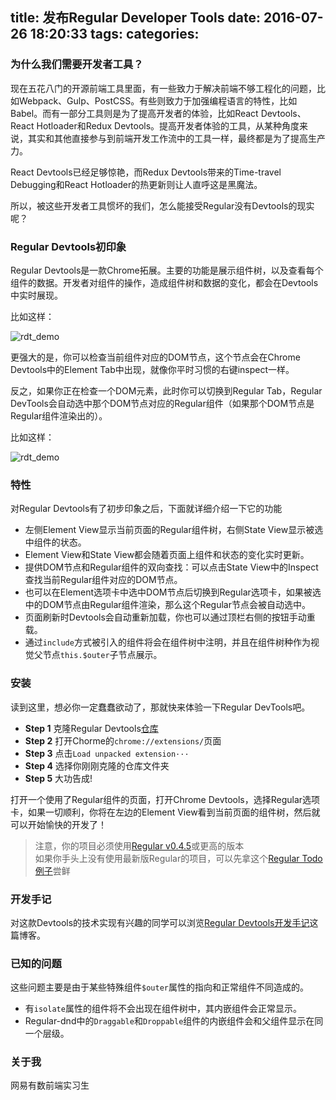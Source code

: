 title: 发布Regular Developer Tools
date: 2016-07-26 18:20:33
tags:
categories:
---

### 为什么我们需要开发者工具？

现在五花八门的开源前端工具里面，有一些致力于解决前端不够工程化的问题，比如Webpack、Gulp、PostCSS。有些则致力于加强编程语言的特性，比如Babel。而有一部分工具则是为了提高开发者的体验，比如React Devtools、React Hotloader和Redux Devtools。提高开发者体验的工具，从某种角度来说，其实和其他直接参与到前端开发工作流中的工具一样，最终都是为了提高生产力。

React Devtools已经足够惊艳，而Redux Devtools带来的Time-travel Debugging和React Hotloader的热更新则让人直呼这是黑魔法。

所以，被这些开发者工具惯坏的我们，怎么能接受Regular没有Devtools的现实呢？

<!--more -->
### Regular Devtools初印象

Regular Devtools是一款Chrome拓展。主要的功能是展示组件树，以及查看每个组件的数据。开发者对组件的操作，造成组件树和数据的变化，都会在Devtools中实时展现。

比如这样：

![rdt_demo](http://7oxh2b.com1.z0.glb.clouddn.com/rdt_demo_ss.gif)

更强大的是，你可以检查当前组件对应的DOM节点，这个节点会在Chrome Devtools中的Element Tab中出现，就像你平时习惯的右键inspect一样。

反之，如果你正在检查一个DOM元素，此时你可以切换到Regular Tab，Regular DevTools会自动选中那个DOM节点对应的Regular组件（如果那个DOM节点是Regular组件渲染出的）。

比如这样：

![rdt_demo](http://7oxh2b.com1.z0.glb.clouddn.com/rdt_demo_dom_ss.gif)

### 特性

对Regular Devtools有了初步印象之后，下面就详细介绍一下它的功能

+ 左侧Element View显示当前页面的Regular组件树，右侧State View显示被选中组件的状态。
+ Element View和State View都会随着页面上组件和状态的变化实时更新。
+ 提供DOM节点和Regular组件的双向查找：可以点击State View中的Inspect查找当前Regular组件对应的DOM节点。
+ 也可以在Element选项卡中选中DOM节点后切换到Regular选项卡，如果被选中的DOM节点由Regular组件渲染，那么这个Regular节点会被自动选中。
+ 页面刷新时Devtools会自动重新加载，你也可以通过顶栏右侧的按钮手动重载。
+ 通过`include`方式被引入的组件将会在组件树中注明，并且在组件树种作为视觉父节点`this.$outer`子节点展示。

### 安装

读到这里，想必你一定蠢蠢欲动了，那就快来体验一下Regular DevTools吧。

+ **Step 1** 克隆Regular Devtools[仓库](https://regularjs.github.io/regular-devtools/)
+ **Step 2** 打开Chorme的`chrome://extensions/`页面
+ **Step 3** 点击`Load unpacked extension···`
+ **Step 4** 选择你刚刚克隆的仓库文件夹
+ **Step 5** 大功告成!

打开一个使用了Regular组件的页面，打开Chrome Devtools，选择Regular选项卡，如果一切顺利，你将在左边的Element View看到当前页面的组件树，然后就可以开始愉快的开发了！

>注意，你的项目必须使用[Regular v0.4.5](https://regularjs.github.io/)或更高的版本   
>如果你手头上没有使用最新版Regular的项目，可以先拿这个[Regular Todo例子](https://regularjs.github.io/regular-devtools/)尝鲜


### 开发手记

对这款Devtools的技术实现有兴趣的同学可以浏览[Regular Devtools开发手记](http://zxc0328.github.io/2016/07/28/regular-devtools-thought/)这篇博客。

### 已知的问题

这些问题主要是由于某些特殊组件`$outer`属性的指向和正常组件不同造成的。

+ 有`isolate`属性的组件将不会出现在组件树中，其内嵌组件会正常显示。
+ Regular-dnd中的`Draggable`和`Droppable`组件的内嵌组件会和父组件显示在同一个层级。

### 关于我

网易有数前端实习生